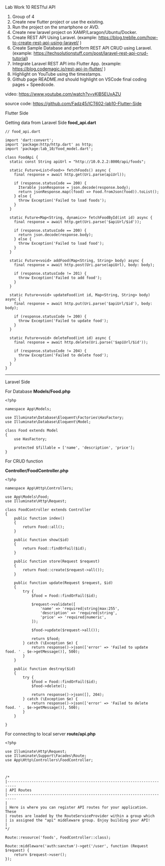 Lab Work 10
RESTful API
1. Group of 4
2. Create new flutter project or use the existing.
3. Run the project on the smartphone or AVD.
4. Create new laravel project on XAMP/Laragon/Ubuntu/Docker.
5. Create REST API Using Laravel. (example: https://blog.treblle.com/how-to-create-rest-api-using-laravel/ )
6. Create Sample Database and perform REST API CRUD using Laravel. (example: https://techsolutionstuff.com/post/laravel-rest-api-crud-tutorial)
7. Integrate Laravel REST API into Flutter App.
(example: https://blog.codemagic.io/rest-api-in-flutter/ )
8. Highlight on YouTube using the timestamps.
9. Github page README.md should highlight on VSCode final coding pages + Speedcode.


video:
https://www.youtube.com/watch?v=vKlB5EUxAZU

source code: https://github.com/Fadz45/ICT602-lab10-Flutter-Side


Flutter Side

Getting data from Laravel Side
**food_api.dart**
```
// food_api.dart

import 'dart:convert';
import 'package:http/http.dart' as http;
import 'package:lab_10/food_model.dart';

class FoodApi {
  static const String apiUrl = "http://10.0.2.2:8000/api/foods";

  static Future<List<Food>> fetchFoods() async {
    final response = await http.get(Uri.parse(apiUrl));

    if (response.statusCode == 200) {
      Iterable jsonResponse = json.decode(response.body);
      return jsonResponse.map((food) => Food.fromJson(food)).toList();
    } else {
      throw Exception('Failed to load foods');
    }
  }

  static Future<Map<String, dynamic>> fetchFoodById(int id) async {
    final response = await http.get(Uri.parse('$apiUrl/$id'));

    if (response.statusCode == 200) {
      return json.decode(response.body);
    } else {
      throw Exception('Failed to load food');
    }
  }

  static Future<void> addFood(Map<String, String> body) async {
    final response = await http.post(Uri.parse(apiUrl), body: body);

    if (response.statusCode != 201) {
      throw Exception('Failed to add food');
    }
  }

  static Future<void> updateFood(int id, Map<String, String> body) async {
    final response = await http.put(Uri.parse('$apiUrl/$id'), body: body);

    if (response.statusCode != 200) {
      throw Exception('Failed to update food');
    }
  }

  static Future<void> deleteFood(int id) async {
    final response = await http.delete(Uri.parse('$apiUrl/$id'));

    if (response.statusCode != 204) {
      throw Exception('Failed to delete food');
    }
  }
}
```

-----------------------------------------------------------------------------------------------------------------------------------------------------------

Laravel Side

For Database
**Models/Food.php**
```
<?php

namespace App\Models;

use Illuminate\Database\Eloquent\Factories\HasFactory;
use Illuminate\Database\Eloquent\Model;

class Food extends Model
{
    use HasFactory;

    protected $fillable = ['name', 'description', 'price'];
}
```


For CRUD function

**Controller/FoodController.php**
```
<?php

namespace App\Http\Controllers;

use App\Models\Food;
use Illuminate\Http\Request;

class FoodController extends Controller
{
    public function index()
    {
        return Food::all();
    }

    public function show($id)
    {
        return Food::findOrFail($id);
    }

    public function store(Request $request)
    {
        return Food::create($request->all());
    }

    public function update(Request $request, $id)
    {
        try {
            $food = Food::findOrFail($id);
        
            $request->validate([
                'name' => 'required|string|max:255',
                'description' => 'required|string',
                'price' => 'required|numeric',
            ]);

            $food->update($request->all());

            return $food;
        } catch (\Exception $e) {
            return response()->json(['error' => 'Failed to update food. ' . $e->getMessage()], 500);
        }
    }

    public function destroy($id)
    {
        try {
            $food = Food::findOrFail($id);
            $food->delete();
    
            return response()->json([], 204);
        } catch (\Exception $e) {
            return response()->json(['error' => 'Failed to delete food. ' . $e->getMessage()], 500);
        }
    }
    
}
```

For connecting to local server
**route/api.php**
```
<?php

use Illuminate\Http\Request;
use Illuminate\Support\Facades\Route;
use App\Http\Controllers\FoodController;



/*
|--------------------------------------------------------------------------
| API Routes
|--------------------------------------------------------------------------
|
| Here is where you can register API routes for your application. These
| routes are loaded by the RouteServiceProvider within a group which
| is assigned the "api" middleware group. Enjoy building your API!
|
*/

Route::resource('foods', FoodController::class);

Route::middleware('auth:sanctum')->get('/user', function (Request $request) {
    return $request->user();
});
```
